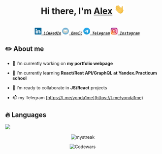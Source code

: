 <h1 align="center" style="border: none;">Hi there, I'm <a href="https://www.linkedin.com/in/aliaksei-levashenia-17b97a180/" target="_blank">Alex</a> <img
src="images/hi.gif" height="32" /></h1>

<h5 align="center">
  <code>
    <a href="https://www.linkedin.com/in/aliaksei-levashenia-17b97a180/" title="LinkedIn Profile"><img width="22" src="images/linkedin.svg"> LinkedIn</a></code>
  <code><a href="mailto:mrfreeze987@gmail.com" title="Email"><img width="22" src="images/mail.svg"> Email</a></code>
  <code><a href="https://t.me/yonda1me" title="Telegram link"><img width="22" src="images/tg.svg"> Telegram</a></code>
  <code><a href="https://www.instagram.com/coldy_af" title="Instagram Profile"><img width="22" src="images/instagram.svg"> Instagram</a></code>
</h5>

## ✏️ About me

- 🔭 I’m currently working on **my portfolio webpage**

- 🌱 I’m currently learning **React/Rest API/GraphQL at Yandex.Practicum school**

- 🤝 I’m ready to collaborate in **JS/React** projects

- 📫 my Telegram [https://t.me/yonda1me](https://t.me/yonda1me)

## 🔥 Languages

<code><img width="50" src="https://cdn.jsdelivr.net/gh/devicons/devicon/icons/html5/html5-original.svg" /></code>

<div align="center">
<img src="https://github-readme-streak-stats.herokuapp.com/?user=yozieb&theme=tokyonight" alt="mystreak"/>
</div>
<div align="center">
  
![Codewars](https://github.r2v.ch/codewars?user=YozieB&stroke=%23BB432C)

</div>
